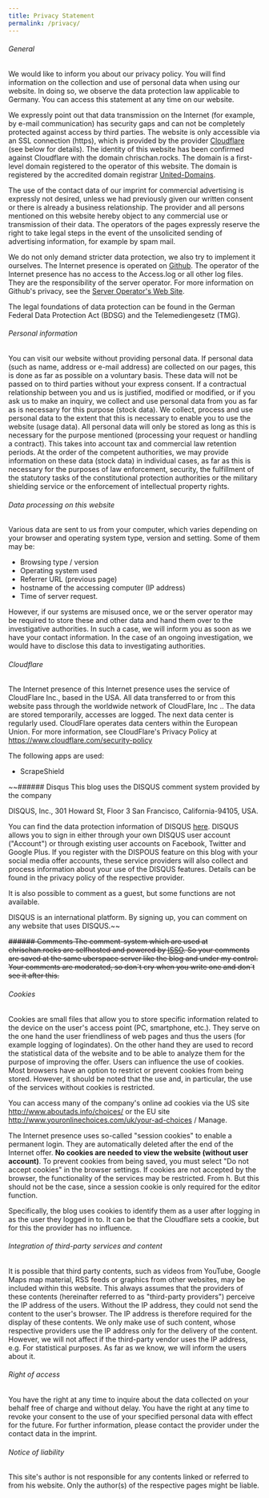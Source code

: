 ```yaml
---
title: Privacy Statement
permalink: /privacy/
---
```


###### General
We would like to inform you about our privacy policy. You will find information on the collection and use of personal data when using our website. In doing so, we observe the data protection law applicable to Germany. You can access this statement at any time on our website.

We expressly point out that data transmission on the Internet (for example, by e-mail communication) has security gaps and can not be completely protected against access by third parties. The website is only accessible via an SSL connection (https), which is provided by the provider [Cloudflare](http://cloudflare.com/) (see below for details). The identity of this website has been confirmed against Cloudflare with the domain chrischan.rocks. The domain is a first-level domain registered to the operator of this website. The domain is registered by the accredited domain registrar [United-Domains](http://united-domains.de/).

The use of the contact data of our imprint for commercial advertising is expressly not desired, unless we had previously given our written consent or there is already a business relationship. The provider and all persons mentioned on this website hereby object to any commercial use or transmission of their data. The operators of the pages expressly reserve the right to take legal steps in the event of the unsolicited sending of advertising information, for example by spam mail.

We do not only demand stricter data protection, we also try to implement it ourselves. The Internet presence is operated on [Github](https://github.com). The operator of the Internet presence has no access to the Access.log or all other log files. They are the responsibility of the server operator. For more information on Github's privacy, see the [Server Operator's Web Site](https://help.github.com/articles/github-privacy-statement/).

The legal foundations of data protection can be found in the German Federal Data Protection Act (BDSG) and the Telemediengesetz (TMG).

###### Personal information
You can visit our website without providing personal data. If personal data (such as name, address or e-mail address) are collected on our pages, this is done as far as possible on a voluntary basis.
These data will not be passed on to third parties without your express consent. If a contractual relationship between you and us is justified, modified or modified, or if you ask us to make an inquiry, we collect and use personal data from you as far as is necessary for this purpose (stock data). We collect, process and use personal data to the extent that this is necessary to enable you to use the website (usage data). All personal data will only be stored as long as this is necessary for the purpose mentioned (processing your request or handling a contract). This takes into account tax and commercial law retention periods. At the order of the competent authorities, we may provide information on these data (stock data) in individual cases, as far as this is necessary for the purposes of law enforcement, security, the fulfillment of the statutory tasks of the constitutional protection authorities or the military shielding service or the enforcement of intellectual property rights.

###### Data processing on this website
Various data are sent to us from your computer, which varies depending on your browser and operating system type, version and setting. Some of them may be:

- Browsing type / version
- Operating system used
- Referrer URL (previous page)
- hostname of the accessing computer (IP address)
- Time of server request.

However, if our systems are misused once, we or the server operator may be required to store these and other data and hand them over to the investigative authorities. In such a case, we will inform you as soon as we have your contact information. In the case of an ongoing investigation, we would have to disclose this data to investigating authorities.

###### Cloudflare
The Internet presence of this Internet presence uses the service of CloudFlare Inc., based in the USA. All data transferred to or from this website pass through the worldwide network of CloudFlare, Inc .. The data are stored temporarily, accesses are logged. The next data center is regularly used. CloudFlare operates data centers within the European Union. For more information, see CloudFlare's Privacy Policy at https://www.cloudflare.com/security-policy

The following apps are used:

- ScrapeShield

~~###### Disqus
This blog uses the DISQUS comment system provided by the company

DISQUS, Inc., 
301 Howard St, Floor 3 
San Francisco, California-94105, USA. 

You can find the data protection information of DISQUS [here](https://help.disqus.com/customer/en/portal/topics/215159-terms-and-policies/articles). DISQUS allows you to sign in either through your own DISQUS user account ("Account") or through existing user accounts on Facebook, Twitter and Google Plus. If you register with the DISPOUS feature on this blog with your social media offer accounts, these service providers will also collect and process information about your use of the DISQUS features. Details can be found in the privacy policy of the respective provider.

It is also possible to comment as a guest, but some functions are not available.

DISQUS is an international platform. By signing up, you can comment on any website that uses DISQUS.~~

~~###### Comments
The comment-system which are used at chrischan.rocks are selfhosted and powered by [ISSO](https://posativ.org/isso/).
So your comments are saved at the same uberspace server like the blog and under my control.
Your comments are moderated, so don´t cry when you write one and don´t see it after this.~~

###### Cookies
Cookies are small files that allow you to store specific information related to the device on the user's access point (PC, smartphone, etc.). They serve on the one hand the user friendliness of web pages and thus the users (for example logging of logindates). On the other hand they are used to record the statistical data of the website and to be able to analyze them for the purpose of improving the offer. Users can influence the use of cookies. Most browsers have an option to restrict or prevent cookies from being stored. However, it should be noted that the use and, in particular, the use of the services without cookies is restricted.

You can access many of the company's online ad cookies via the US site http://www.aboutads.info/choices/ or the EU site http://www.youronlinechoices.com/uk/your-ad-choices / Manage.

The Internet presence uses so-called "session cookies" to enable a permanent login. They are automatically deleted after the end of the Internet offer. **No cookies are needed to view the website (without user account)**. To prevent cookies from being saved, you must select "Do not accept cookies" in the browser settings. If cookies are not accepted by the browser, the functionality of the services may be restricted. From h. But this should not be the case, since a session cookie is only required for the editor function.

Specifically, the blog uses cookies to identify them as a user after logging in as the user they logged in to.
It can be that the Cloudflare sets a cookie, but for this the provider has no influence.

###### Integration of third-party services and content
It is possible that third party contents, such as videos from YouTube, Google Maps map material, RSS feeds or graphics from other websites, may be included within this website. This always assumes that the providers of these contents (hereinafter referred to as "third-party providers") perceive the IP address of the users. Without the IP address, they could not send the content to the user's browser. The IP address is therefore required for the display of these contents. We only make use of such content, whose respective providers use the IP address only for the delivery of the content. However, we will not affect if the third-party vendor uses the IP address, e.g. For statistical purposes. As far as we know, we will inform the users about it.

###### Right of access
You have the right at any time to inquire about the data collected on your behalf free of charge and without delay. You have the right at any time to revoke your consent to the use of your specified personal data with effect for the future. For further information, please contact the provider under the contact data in the imprint.

###### Notice of liability
This site's author is not responsible for any contents linked or referred to from his website. Only the author(s) of the respective pages might be liable.